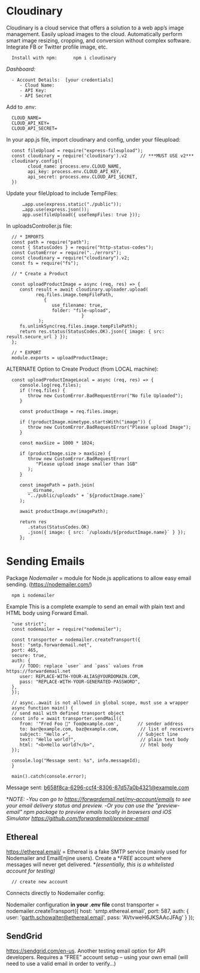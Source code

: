 # Cloudinary #

Cloudinary is a cloud service that offers a solution to a web app’s image management.  Easily upload images to the cloud. Automatically perform smart image resizing, cropping, and conversion without complex software. Integrate FB or Twitter profile image, etc.

      Install with npm:      npm i cloudinary

*Dashboard:*

      - Account Details:  [your credentials]
         - Cloud Name:    
         - API Key:
         - API Secret
    
Add to .env:
                
      CLOUD_NAME=
      CLOUD_API_KEY=
      CLOUD_API_SECRET=


In your app.js file, import cloudinary and config, under your fileupload:

      const fileUpload = require("express-fileupload");
      const cloudinary = require('cloudinary').v2     // ***MUST USE v2***
      cloudinary.config({
            cloud_name: process.env.CLOUD_NAME,
            api_key: process.env.CLOUD_API_KEY,
            api_secret: process.env.CLOUD_API_SECRET,
      })


Update your fileUpload to include TempFiles:

          …app.use(express.static("./public"));
          …app.use(express.json());
          app.use(fileUpload({ useTempFiles: true }));


In uploadsController.js file:

      // * IMPORTS
      const path = require("path");
      const { StatusCodes } = require("http-status-codes");
      const CustomError = require("../errors");
      const cloudinary = require("cloudinary").v2;
      const fs = require("fs");

      // * Create a Product

      const uploadProductImage = async (req, res) => {
         const result = await cloudinary.uploader.upload(
               req.files.image.tempFilePath,
                  {
                     use_filename: true,
                     folder: "file-upload",
                                }
                );
         fs.unlinkSync(req.files.image.tempFilePath);
         return res.status(StatusCodes.OK).json({ image: { src: result.secure_url } });
      };

      // * EXPORT
      module.exports = uploadProductImage;


ALTERNATE Option to Create Product (from LOCAL machine):

      const uploadProductImageLocal = async (req, res) => {
         console.log(req.files);
         if (!req.files) {
            throw new CustomError.BadRequestError("No file Uploaded");
         }

         const productImage = req.files.image;

         if (!productImage.mimetype.startsWith("image")) {
            throw new CustomError.BadRequestError("Please upload Image");
         }

         const maxSize = 1000 * 1024;

         if (productImage.size > maxSize) {
            throw new CustomError.BadRequestError(
               "Please upload image smaller than 1GB"
            );
         }

         const imagePath = path.join(
            __dirname,
            "../public/uploads" + `${productImage.name}`
         );

         await productImage.mv(imagePath);

         return res
            .status(StatusCodes.OK)
            .json({ image: { src: `/uploads/${productImage.name}` } });
         };

#

# Sending Emails #

Package *Nodemailer* = module for Node.js applications to allow easy email sending.  (https://nodemailer.com/)

      npm i nodemailer


Example
This is a complete example to send an email with plain text and HTML body using Forward Email.


      "use strict";
      const nodemailer = require("nodemailer");

      const transporter = nodemailer.createTransport({
      host: "smtp.forwardemail.net",
      port: 465,
      secure: true,
      auth: {
         // TODO: replace `user` and `pass` values from https://forwardemail.net
         user: REPLACE-WITH-YOUR-ALIAS@YOURDOMAIN.COM,
         pass: "REPLACE-WITH-YOUR-GENERATED-PASSWORD",
      },
      });

      // async..await is not allowed in global scope, must use a wrapper
      async function main() {
      // send mail with defined transport object
      const info = await transporter.sendMail({
         from: '"Fred Foo 👻" foo@example.com',       // sender address
         to: bar@example.com, baz@example.com,        // list of receivers
         subject: "Hello ✔",                         // Subject line
         text: "Hello world?",                        // plain text body
         html: "<b>Hello world?</b>",                 // html body
      });

      console.log("Message sent: %s", info.messageId);
      }

      main().catch(console.error);


Message sent: b658f8ca-6296-ccf4-8306-87d57a0b4321@example.com


**NOTE:*
   -*You can go to https://forwardemail.net/my-account/emails to see your email delivery status and preview.*
   -*Or you can use the "preview-email" npm package to preview emails locally in browsers and iOS Simulator*
   *https://github.com/forwardemail/preview-email*


      


## Ethereal #

https://ethereal.email/  = Ethereal is a fake SMTP service (mainly used for Nodemailer and EmailEnjine users).  Create a **FREE* account where messages will never get delivered.  **(essentially, this is a whitelisted account for testing)*

      // create new account


Connects directly to Nodemailer config:

Nodemailer configuration **in your .env file**
      const transporter = nodemailer.createTransport({
         host: 'smtp.ethereal.email',
         port: 587,
         auth: {
            user: 'garth.schowalter@ethereal.email',
            pass: 'AVtvweH6JKSAAcJFAg'
         }
      });


## SendGrid #

https://sendgrid.com/en-us. Another testing email option for API developers.  Requires a “FREE” account setup – using your own email (will need to use a valid email in order to verify…)
